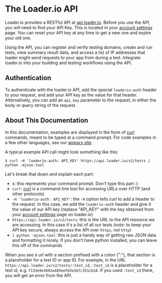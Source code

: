 # The Loader.io API

Loader.io provides a RESTful API at [api.loader.io](https://api.loader.io/v2/). Before you use the API, you will need to find your API Key. This is located in your [account settings](https://loader.io/settings) page. You can reset your API key at any time to get a new one and expire your old one.

Using the API, you can register and verify testing domains, create and run tests, view summary result data, and access a list of IP addresses that loader might send requests to your app from during a test. Integrate loader.io into your building and testing workflows using the API.

## Authentication

To authenticate with the loader.io API, add the special `loaderio-auth` header to your request, and add your API key as the value for that header. Alternatively, you can add an `api_key` parameter to the request, in either the body or query string of the request.

## About This Documentation

In this documentation, examples are displayed in the form of [curl](http://curl.haxx.se/) commands, meant to be typed at a command prompt. For code examples in a few other languages, see our [apipary site](http://docs.loaderio.apiary.io).

A typical example API call might look something like this:

    $ curl -H 'loaderio-auth: API_KEY' https://api.loader.io/v2/tests | python -mjson.tool

Let's break that down and explain each part:

- `$`: this represents your command prompt. Don't type this part :)
- `curl`: [curl][curl] is a command-line tool for accessing URLs over HTTP (and other protocols)
- `-H 'loaderio-auth: API_KEY'`: the `-H` option tells curl to add a header to the request. In this case, we add the `loaderio-auth` header and give it the value of our API key (replace "API_KEY" with the key obtained from your [account settings][settings] page on loader.io)
- `https://api.loader.io/v2/tests`: this is the URL to the API resource we are accessing. In this case it's a list of all our tests (*note*: to keep your API key secure, always access the API over `https`, not `http`)
- `| python -mjson.tool`: this is just a handy way of getting raw JSON data and formatting it nicely. If you don't have python installed, you can leave this off of the commands

When you see a url with a section prefixed with a colon (":"), that section is a placeholder for a test ID or app ID. For example, in the URL `https://api.loader.io/v2/tests/:test_id`, `:test_id` is a placeholder for a test id, e.g. `f133e9e3691e405eefd3e1b7c351cb18`. If you used `:test_id` there, you will get an error from the API.

[curl]: http://curl.haxx.se "cURL"
[settings]: https://loader.io/settings "Loader.io account settings"
